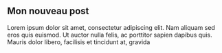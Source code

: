 ## Mon nouveau post ##

Lorem ipsum dolor sit amet, consectetur adipiscing elit. Nam aliquam sed eros quis euismod. Ut auctor nulla felis, ac porttitor sapien dapibus quis. Mauris dolor libero, facilisis et tincidunt at, gravida 